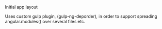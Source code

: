 Initial app layout

Uses custom gulp plugin, (gulp-ng-deporder), in order to support spreading angular.modules() over several files etc.
